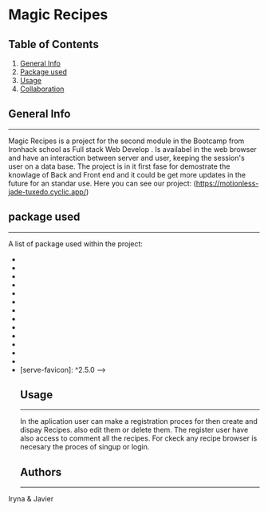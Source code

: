 # Magic Recipes

## Table of Contents
1. [General Info](#general-info)
2. [Package used](#package-used)
3. [Usage](#usage)
4. [Collaboration](#collaboration)
## General Info
***
Magic Recipes is a project for the second module in the Bootcamp from Ironhack school as Full stack Web Develop . Is availabel in  the web browser and have an interaction between server and user, keeping the session's user on a data base.
The project is in it first fase for demostrate the knowlage of Back and Front end and it could be get more updates in the future for an standar use. Here you can see our project: (https://motionless-jade-tuxedo.cyclic.app/)
## package used
***
A list of package used within the project:
 - [bcrypt]: ^5.1.0
 - [bcryptjs]: ^2.4.3
 - [cloudinary]: ^1.33.0
 - [connect-mongo]: ^4.6.0
 - [cookie-parser]: ^1.4.6
 - [dotenv]: ^16.0.3
 - [express]: ^4.18.2
 - [express-session]: ^1.17.3
 - [hbs]: ^4.2.0,
 - [mongoose]: ^6.8.2
 - [morgan]: [^1.10.0]
 - [multer]: ^1.4.5-lts.1
 - [multer-storage-cloudinary]: ^4.0.0
 - [serve-favicon]: ^2.5.0 -->
    ## Usage
    ***
    In the aplication user can make a registration proces for then create and dispay Recipes. also edit them or delete them.
    The register user have also access to comment all the recipes.
    For ckeck any recipe browser is necesary the proces of singup or login.
    ## Authors 
    ***
Iryna & Javier